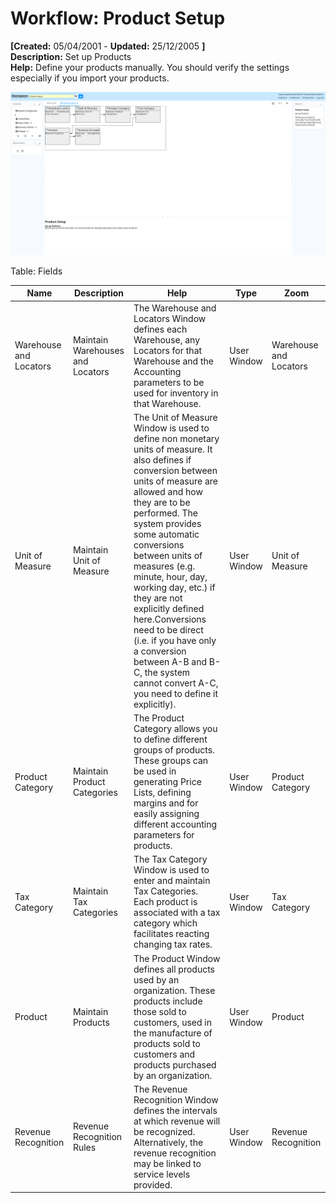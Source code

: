 # Workflow: Product Setup 

**[Created:** 05/04/2001 - **Updated:** 25/12/2005 **]**  
**Description:** Set up Products  
**Help:** Define your products manually. You should verify the settings especially if you import your products.

![](/img/docs/manual/ProductSetup-Workflow_iDempiere_v12.0.0.png)

Table: Fields

| **Name** | **Description** | **Help** | **Type** | **Zoom** |
|----------|---------------|-----------|----------|----------|
| Warehouse and Locators | Maintain Warehouses and Locators | The Warehouse and Locators Window defines each Warehouse, any Locators for that Warehouse and the Accounting parameters to be used for inventory in that Warehouse. | User Window | Warehouse and Locators | 
| Unit of Measure | Maintain Unit of Measure | The Unit of Measure Window is used to define non monetary units of measure.  It also defines if conversion between units of measure are allowed and how they are to be performed. The system provides some automatic conversions between units of measures (e.g. minute, hour, day, working day, etc.) if they are not explicitly defined here.Conversions need to be direct (i.e. if you have only a conversion between A-B and B-C, the system cannot convert A-C, you need to define it explicitly). | User Window | Unit of Measure | 
| Product Category | Maintain Product Categories | The Product Category allows you to define different groups of products.  These groups can be used in generating Price Lists, defining margins and for easily assigning different accounting parameters for products. | User Window | Product Category | 
| Tax Category | Maintain Tax Categories | The Tax Category Window is used to enter and maintain Tax Categories.  Each product is associated with a tax category which facilitates reacting changing tax rates. | User Window | Tax Category | 
| Product | Maintain Products | The Product Window defines all products used by an organization.  These products include those sold to customers, used in the manufacture of products sold to customers and products purchased by an organization. | User Window | Product | 
| Revenue Recognition | Revenue Recognition Rules | The Revenue Recognition Window defines the intervals at which revenue will be recognized. Alternatively, the revenue recognition may be linked to service levels provided. | User Window | Revenue Recognition | 


